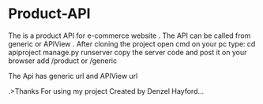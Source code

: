 # Product-API
The is a product API for e-commerce website . The API can be called from generic or APIView .
After cloning the project
open cmd on your pc
type: 
   cd apiproject
   manage.py runserver
 copy the server code and post it on your browser
 add /product or /generic
 
 The Api has generic url and APIView url
 
 .>Thanks For using my project
 Created by Denzel Hayford...
